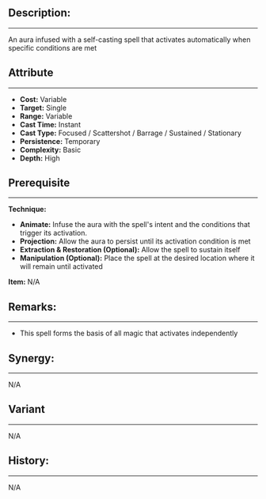 ## Description:  
---  
An aura infused with a self-casting spell that activates automatically when specific conditions are met  
  
## Attribute  
___  
- __Cost:__ Variable  
- __Target:__ Single  
- __Range:__ Variable  
- __Cast Time:__ Instant  
- __Cast Type:__ Focused / Scattershot / Barrage / Sustained / Stationary  
- __Persistence:__ Temporary  
- __Complexity:__ Basic  
- __Depth:__ High  
  
## Prerequisite  
___  
  
__Technique:__  
  
- __Animate:__ Infuse the aura with the spell's intent and the conditions that trigger its activation.  
- __Projection:__ Allow the aura to persist until its activation condition is met  
- __Extraction & Restoration (Optional):__ Allow the spell to sustain itself  
- __Manipulation (Optional):__ Place the spell at the desired location where it will remain until activated  
  
__Item:__ N/A  
  
## Remarks:  
___  
- This spell forms the basis of all magic that activates independently  
  
## Synergy:  
___  
N/A  
  
## Variant  
___  
N/A  
  
## History:  
___  
N/A